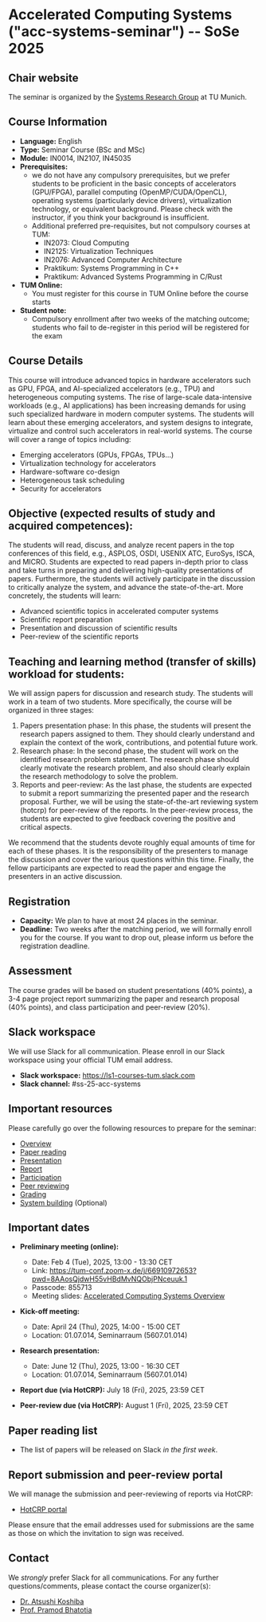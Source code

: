 # Accelerated Computing Systems ("acc-systems-seminar") -- SoSe 2025

## Chair website

The seminar is organized by the [Systems Research Group](https://dse.in.tum.de/) at TU Munich.

## Course Information

- **Language:** English
- **Type:** Seminar Course (BSc and MSc)
- **Module:** IN0014, IN2107, IN45035
- **Prerequisites:**
    - we do not have any compulsory prerequisites, but we prefer students to be proficient in the basic concepts of accelerators (GPU/FPGA), parallel computing (OpenMP/CUDA/OpenCL), operating systems (particularly device drivers), virtualization technology, or equivalent background. Please check with the instructor, if you think your background is insufficient. 
    - Additional preferred pre-requisites, but not compulsory courses at TUM:
        - IN2073: Cloud Computing
        - IN2125: Virtualization Techniques
        - IN2076: Advanced Computer Architecture
        - Praktikum: Systems Programming in C++
        - Praktikum: Advanced Systems Programming in C/Rust
- **TUM Online:** 
    - You must register for this course in TUM Online before the course starts
- **Student note:** 
    - Compulsory enrollment after two weeks of the matching outcome; students who fail to de-register in this period will be registered for the exam


## Course Details

This course will introduce advanced topics in hardware accelerators such as GPU, FPGA, and AI-specialized accelerators (e.g., TPU) and heterogeneous computing systems. The rise of large-scale data-intensive workloads (e.g., AI applications) has been increasing demands for using such specialized hardware in modern computer systems. The students will learn about these emerging accelerators, and system designs to integrate, virtualize and control such accelerators in real-world systems. The course will cover a range of topics including: 
- Emerging accelerators (GPUs, FPGAs, TPUs...)
- Virtualization technology for accelerators
- Hardware-software co-design
- Heterogeneous task scheduling
- Security for accelerators


## Objective (expected results of study and acquired competences):

The students will read, discuss, and analyze recent papers in the top conferences of this field, e.g., ASPLOS, OSDI, USENIX ATC, EuroSys, ISCA, and MICRO. Students are expected to read papers in-depth prior to class and take turns in preparing and delivering high-quality presentations of papers. Furthermore, the students will actively participate in the discussion to critically analyze the system, and advance the state-of-the-art. More concretely, the students will learn:
- Advanced scientific topics in accelerated computer systems
- Scientific report preparation 
- Presentation and discussion of scientific results
- Peer-review of the scientific reports 


## Teaching and learning method (transfer of skills) workload for students:

We will assign papers for discussion and research study. The students will work in a team of two students. More specifically, the course will be organized in three stages:
1. Papers presentation phase: In this phase, the students will present the research papers assigned to them. They should clearly understand and explain the context of the work, contributions, and potential future work.
2. Research phase: In the second phase, the student will work on the identified research problem statement. The research phase should clearly motivate the research problem, and also should clearly explain the research methodology to solve the problem.
3. Reports and peer-review: As the last phase, the students are expected to submit a report summarizing the presented paper and the research proposal. Further, we will be using the state-of-the-art reviewing system (hotcrp) for peer-review of the reports. In the peer-review process, the students are expected to give feedback covering the positive and critical aspects.
	
We recommend that the students devote roughly equal amounts of time for each of these phases. It is the responsibility of the presenters to manage the discussion and cover the various questions within this time.
Finally, the fellow participants are expected to read the paper and engage the presenters in an active discussion.


## Registration

- **Capacity:** We plan to have at most 24 places in the seminar.
- **Deadline:** Two weeks after the matching period, we will formally enroll you for the course. If you want to drop out, please inform us before the registration deadline. 


## Assessment

The course grades will be based on student presentations (40% points), a 3-4 page project report summarizing the paper and research proposal (40% points), and class participation and peer-review (20%).


## Slack workspace

We will use Slack for all communication. Please enroll in our Slack workspace using your official TUM email address.

- **Slack workspace:** https://ls1-courses-tum.slack.com
- **Slack channel:** #ss-25-acc-systems


## Important resources

Please carefully go over the following resources to prepare for the seminar:

- [Overview](docs/acc-systems-overview.pdf)
- [Paper reading](docs/paper-reading.pdf)
- [Presentation](docs/presentation.pdf)
- [Report](docs/report.pdf)
- [Participation](docs/participation.pdf)
- [Peer reviewing](docs/peer-review.pdf)
- [Grading](docs/grading.pdf)
- [System building](docs/system-building.pdf) (Optional)


## Important dates

- **Preliminary meeting (online):** 
    - Date: Feb 4 (Tue), 2025, 13:00 - 13:30 CET
    - Link: https://tum-conf.zoom-x.de/j/66910972653?pwd=8AAosQjdwH55vHBdMvNQObjPNceuuk.1
    - Passcode: 855713
    - Meeting slides: [Accelerated Computing Systems Overview](docs/acc-systems-overview.pdf)

- **Kick-off meeting:** 
    - Date: April 24 (Thu), 2025, 14:00 - 15:00 CET
    - Location: 01.07.014, Seminarraum (5607.01.014)

- **Research presentation:** 
    - Date: June 12 (Thu), 2025, 13:00 - 16:30 CET
    - Location: 01.07.014, Seminarraum (5607.01.014)

- **Report due (via HotCRP):** July 18 (Fri), 2025, 23:59 CET

- **Peer-review due (via HotCRP):** August 1 (Fri), 2025, 23:59 CET


## Paper reading list

- The list of papers will be released on Slack *in the first week*.


## Report submission and peer-review portal

We will manage the submission and peer-reviewing of reports via HotCRP:

- [HotCRP portal](https://tum-ss2021.hotcrp.com/)

Please ensure that the email addresses used for submissions are the same as those on which the invitation to sign was received.


## Contact

We *strongly* prefer Slack for all communications. For any further questions/comments, please contact the course organizer(s):
- [Dr. Atsushi Koshiba](https://atsushikoshiba.github.io/)
- [Prof. Pramod Bhatotia](https://dse.in.tum.de/bhatotia/)


